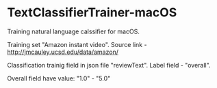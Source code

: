 # TextClassifierTrainer-macOS
Training natural language calssifier for macOS.

Training set "Amazon instant video". Source link - http://jmcauley.ucsd.edu/data/amazon/

Classification trainig field in json file "reviewText". Label field - "overall".

Overall field have value: "1.0" - "5.0"
